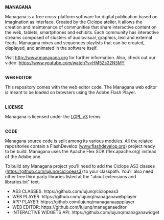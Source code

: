 <b>MANAGANA</b>

Managana is a free cross-platform software for digital publication based on imagination as interface. Created by the Ciclope atelier, it allows the creation and maintenance of communities that share interactive content on the web, tablets, smartphones and exhibits. Each community has interactive streams composed of clusters of audiovisual, graphics, text and external feeds. Managana mixes and sequences playlists that can be created, displayed, and animated in the software itself.

Visit http://www.managana.org for further information. Also, check out our video: https://www.youtube.com/watch?v=HM5Zs32N5MY

<br /><b>WEB EDITOR</b>

This repository comes with the web editor code. The Managana web editor is meant to be loaded on browsers using the Adobe Flash Player.

<br /><b>LICENSE</b>

Managana is licensed under the <a href="https://www.gnu.org/licenses/lgpl.html" target="_blank">LGPL v3</a> terms.

<br /><b>CODE</b>

Managana source code is split among its various modules. All the related repositories contain a FlashDevelop (www.flashdevelop.org) project ready to be build. Managana uses the Apache Flex SDK (flex.apache.org) instead of the Adobe one.

To build any Managana project you'll need to add the Ciclope AS3 classes (https://github.com/lujunq/ciclopeas3) to your classpath. You'll also need other free third party libraries listed at the "about extensions and libraries.txt" text.

<ul>
<li>AS3 CLASSES: https://github.com/lujunq/ciclopeas3
<li>WEB PLAYER: https://github.com/lujunq/managanawebplayer
<li>APP PLAYER: https://github.com/lujunq/managanaappplayer
<li>WEB EDITOR: https://github.com/lujunq/managanaeditor
<li>INTERACTIVE WIDGETS API: https://github.com/lujunq/managanawidget
</ul>
	
	